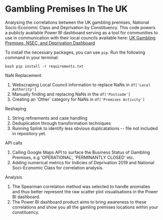 # Gambling Premises In The UK
Analysing the correlations between the UK gambling premises, National Socio-Economic Class and Deprivation by Constituency. 
This code powers a publicly available Power BI dashboard serving as a tool for communities to use in communication with
their local councils available here:
[UK Gambling Premises, NSEC, and Deprivation Dashboard](https://app.powerbi.com/view?r=eyJrIjoiY2ZiZTU2MTUtMjk0OS00ZDJiLWEwMGItNzZiYzg3YTYzMjI5IiwidCI6IjgyMmRkYmEwLWFkNjAtNDE2Zi1iNDRlLTEwMzdlNzRkNTI5OSJ9)


To install the necessary packages, you can use `pip`. Run the following command in your terminal:

```bash pip install -r requirements.txt```

NaN Replacement
  1. Webscraping Local Council information to replace NaNs in ```df['Local Authority']```
  3. Manually finding and replacing NaNs in the ```df['Postcode'] ```
  5. Creating an 'Other' category for NaNs in ```df['Premises Activity'] ```

Reshaping
  1. String refinements and case handling
  2. Deduplication through transformation techniques
  3. Running Splink to identify less obvious duplicatations -- file not included in repository yet.

API calls
  1. Calling Google Maps API to surface the Business Status of Gambling Premises, e.g 'OPERATIONAL', 'PERMINANTLY CLOSED' etc. 
  2. Adding numerical metrics for Indicies of Deprivation 2019 and National Soci-Economic Class for correlation analysis.

Analysis
  1. The Spearman correlation method was selected to handle anomalies and thus better represent the raw scatter plot visualisations in the Power BI dashboard.
  2. The Power BI dashboard product aims to bring awareness to these correlations and show you all the gamling premises locations within your constituency. 
  
  
